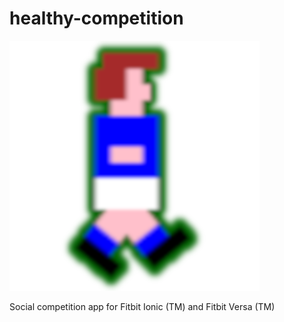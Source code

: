# healthy-competition

![HealthiComp](logo.png)

Social competition app for Fitbit Ionic (TM) and Fitbit Versa (TM)
